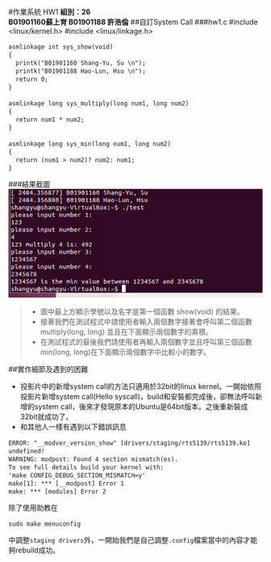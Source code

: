 #作業系統 HW1
**組別：26**  
**B01901160蘇上育 B01901188 許浩倫**
##自訂System Call
###hw1.c
	#include <linux/kernel.h>
	#include <linux/linkage.h>

	asmlinkage int sys_show(void)
	{
	  printk("B01901160 Shang-Yu, Su \n");
	  printk("B01901188 Hao-Lun, Hsu \n");
	  return 0;
	}
	
	asmlinkage long sys_multiply(long num1, long num2)
	{
	  return num1 * num2;
	}
	
	asmlinkage long sys_min(long num1, long num2)
	{
	  return (num1 > num2)? num2: num1;
	}

###結果截圖
![Alt Image Text](hw1_1.tiff)
> * 圖中最上方顯示學號以及名字是第一個函數 show(void) 的結果。
> * 接著我們在測試程式中請使用者輸入兩個數字接著會呼叫第二個函數 multiply(long, long) 並且在下面顯示兩個數字的乘積。
> * 在測試程式的最後我們請使用者再輸入兩個數字並且呼叫第三個函數 min(long, long)在下面顯示兩個數字中比較小的數字。

##實作細節及遇到的困難  
- 投影片中的新增system call的方法只適用於32bit的linux kernel。一開始依照投影片新增system call(Hello syscall)，build和安裝都完成後，卻無法呼叫新增的system call，後來才發現原本的Ubuntu是64bit版本。之後重新裝成32bit就成功了。
- 和其他人一樣有遇到以下錯誤訊息  
 
```
ERROR: "__modver_version_show" [drivers/staging/rts5139/rts5139.ko] undefined! 
WARNING: modpost: Found 4 section mismatch(es).  
To see full details build your kernel with:  
'make CONFIG_DEBUG_SECTION_MISMATCH=y'  
make[1]: *** [__modpost] Error 1  
make: *** [modules] Error 2
```

除了使用助教在  

	sudo make menuconfig
中調整`staging drivers`外，一開始我們是自己調整`.config`檔案當中的內容才能夠rebuild成功。